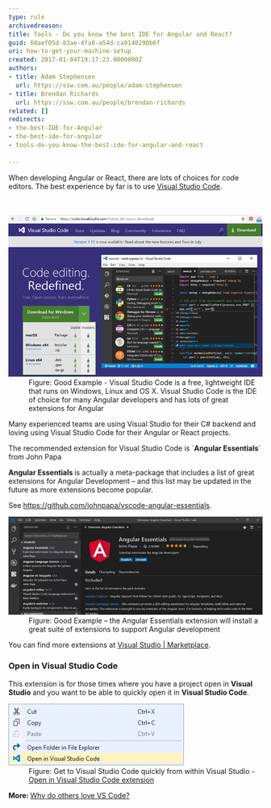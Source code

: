 ```yaml
---
type: rule
archivedreason: 
title: Tools - Do you know the best IDE for Angular and React?
guid: 60aef05d-83ae-4fa0-a54d-ca9140290b6f
uri: how-to-get-your-machine-setup
created: 2017-01-04T19:17:23.0000000Z
authors:
- title: Adam Stephensen
  url: https://ssw.com.au/people/adam-stephensen
- title: Brendan Richards
  url: https://ssw.com.au/people/brendan-richards
related: []
redirects:
- the-best-IDE-for-Angular
- the-best-ide-for-angular
- tools-do-you-know-the-best-ide-for-angular-and-react

---
```



​​​​When developing Angular or React, there are lots of choices for code editors. The best experience by far is to use <a href="https://visualstudio.microsoft.com/downloads/">Visual Studio Code</a>.   <br>
<br><excerpt class='endintro'></excerpt><br>
<dl class="goodImage"><dt> 
      <img alt="angular-machine-setup-1.png" src="angular-machine-setup-1.png" /> 
   </dt><dd>Figure: Good Example - Visual Studio Code is a free, lightweight IDE that runs on Windows, Linux and OS X. Visual Studio Code is the IDE of choice for many Angular developers and has lots of great extensions for Angular<br></dd></dl><p>Many experienced teams are using Visual Studio for their C# backend and loving using Visual Studio Code for their Angular or React projects.</p><p>The recommended extension for Visual Studio Code is `<strong>Angular Essentials</strong>` from John Papa​<br></p><p> 
   <strong>Angular Essentials </strong>is actually a meta-package that includes a list of great extensions for Angular Development – and this list may be updated in the future as more extensions become popular.<br></p><p>See 
   <a href="https://github.com/johnpapa/vscode-angular-essentials">https://github.com/johnpapa/vscode-angular-​essentials</a>.<br></p><dl class="goodImage"><dt> 
      <img alt="angular-machine-setup-2.png" src="angular-machine-setup-2.png" /> 
   </dt><dd>Figure: Good Example – the Angular Essentials extension will install a great suite of extensions to support Angular development</dd></dl><p>You can find more extensions at <a href="https://marketplace.visualstudio.com/">Visual Studio | Marketplace</a>.<br></p><h3>​Open in Visual Studio Code</h3><p class="ssw15-rteElement-P">This extension is for those times where you have a project open in 
   <b>Visual Studio</b> and you want to be able to quickly open it in 
   <b>Visual Studio Code</b>.<span style="color:#cc4141;font-family:"segoe ui", "trebuchet ms", tahoma, arial, verdana, sans-serif;font-size:18px;"> </span></p><dl class="image"><dt>
      <img src="open-in-vscode.png" alt="open-in-vscode.png" />
   </dt><dd>Figure: Get to Visual Studio Code quickly from within Visual Studio - 
      <a href="https://marketplace.visualstudio.com/items?itemName=MadsKristensen.OpeninVisualStudioCode">Open in Visual Studio Code extension</a>​<br></dd></dl><p> 
   <b>More: </b><a href="https://stackshare.io/posts/why-developers-love-visual-studio-code">Why do others love VS Code?​</a><br></p>


